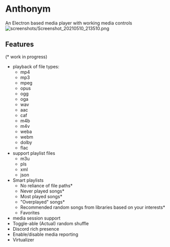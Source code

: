 # Anthonym  

An Electron based media player with working media controls
![screenshots/Screenshot_20210510_213510.png](:screenshots/Screenshot_20210510_213510.png)
## Features  

(* work in progress)

- playback of file types:
  - mp4
  - mp3
  - mpeg
  - opus
  - ogg
  - oga
  - wav
  - aac
  - caf
  - m4b  
  - m4v  
  - weba  
  - webm  
  - dolby  
  - flac  
- support playlist files
  - m3u
  - pls
  - xml
  - json
- Smart playlists
  - No reliance of file paths*
  - Never played songs*  
  - Most played songs*
  - "Overplayed" songs*
  - Recommended random songs from libraries based on your interests*
  - Favorites
- media session support
- Toggle-able (Actual) random shuffle
- Discord rich presence
- Enable/disable media reporting  
- Virtualizer  

